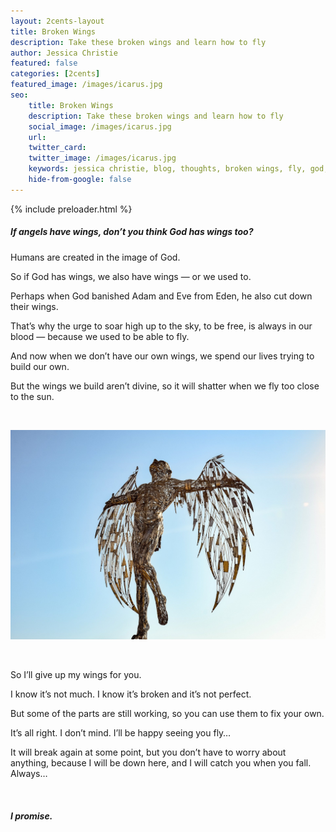 ```yaml
---
layout: 2cents-layout
title: Broken Wings
description: Take these broken wings and learn how to fly
author: Jessica Christie
featured: false
categories: [2cents]
featured_image: /images/icarus.jpg
seo:
    title: Broken Wings
    description: Take these broken wings and learn how to fly
    social_image: /images/icarus.jpg
    url:
    twitter_card:
    twitter_image: /images/icarus.jpg
    keywords: jessica christie, blog, thoughts, broken wings, fly, god, humans, adam and eve, free, divine, shatter, broken, fix, always, promise
    hide-from-google: false
---
```


{% include preloader.html %}

##### If angels have wings, don’t you think God has wings too?

Humans are created in the image of God.

So if God has wings, we also have wings ― or we used to.

Perhaps when God banished Adam and Eve from Eden, he also cut down their wings.

That’s why the urge to soar high up to the sky, to be free, is always in our blood ― because we used to be able to fly.

And now when we don’t have our own wings, we spend our lives trying to build our own.

But the wings we build aren’t divine, so it will shatter when we fly too close to the sun.

&nbsp;

<div class="center">
    <img src="/images/icarus.jpg">
</div>

&nbsp;

So I’ll give up my wings for you.

I know it’s not much. I know it’s broken and it’s not perfect.

But some of the parts are still working, so you can use them to fix your own.

It’s all right. I don’t mind. I’ll be happy seeing you fly…

It will break again at some point, but you don’t have to worry about anything, because I will be down here, and I will catch you when you fall. Always…

&nbsp;

##### I promise.

&nbsp;

&nbsp;

&nbsp;

